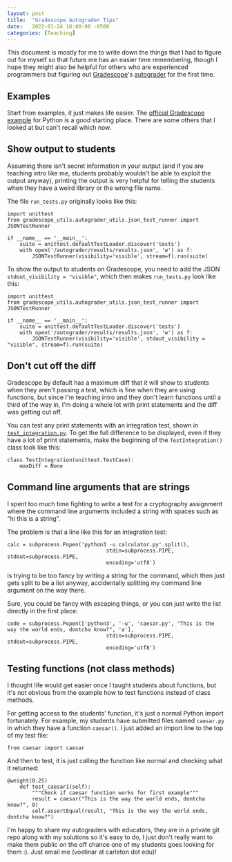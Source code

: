 ```yaml
---
layout: post
title:  "Gradescope Autograder Tips"
date:   2022-01-24 10:00:00 -0500
categories: [Teaching]
---
```


This document is mostly for me to write down the things that I had to figure out for myself so that future me has an easier time remembering, though I hope they might also be helpful for others who are experienced programmers but figuring out [Gradescope](https://www.gradescope.com/)'s [autograder](https://gradescope-autograders.readthedocs.io/en/latest/) for the first time.

## Examples
Start from examples, it just makes life easier.
The [official Gradescope example](https://github.com/gradescope/autograder_samples/tree/master/python/src) for Python is a good starting place.
There are some others that I looked at but can't recall which now.

## Show output to students
Assuming there isn't secret information in your output (and if you are teaching intro like me, students probably wouldn't be able to exploit the output anyway), printing the output is very helpful for telling the students when they have a weird library or the wrong file name.

The file `run_tests.py` originally looks like this:
```
import unittest
from gradescope_utils.autograder_utils.json_test_runner import JSONTestRunner

if __name__ == '__main__':
    suite = unittest.defaultTestLoader.discover('tests')
    with open('/autograder/results/results.json', 'w') as f:
        JSONTestRunner(visibility='visible', stream=f).run(suite)
```

To show the output to students on Gradescope, you need to add the JSON `stdout_visibility = "visible"`, which then makes `run_tests.py` look like this:

```
import unittest
from gradescope_utils.autograder_utils.json_test_runner import JSONTestRunner

if __name__ == '__main__':
    suite = unittest.defaultTestLoader.discover('tests')
    with open('/autograder/results/results.json', 'w') as f:
        JSONTestRunner(visibility='visible', stdout_visibility = "visible", stream=f).run(suite)
```

## Don't cut off the diff
Gradescope by default has a maximum diff that it will show to students when they aren't passing a test, which is fine when they are using functions, but since I'm teaching intro and they don't learn functions until a third of the way in, I'm doing a whole lot with print statements and the diff was getting cut off.

You can test any print statements with an integration test, shown in [`test_integration.py`](https://github.com/gradescope/autograder_samples/blob/master/python/src/tests/test_integration.py).
To get the full difference to be displayed, even if they have a lot of print statements, make the beginning of the `TestIntegration()` class look like this:

```
class TestIntegration(unittest.TestCase):
    maxDiff = None
```

## Command line arguments that are strings
I spent too much time fighting to write a test for a cryptography assignment where the command line arguments included a string with spaces such as "hi this is a string".

The problem is that a line like this for an integration test:
```
calc = subprocess.Popen('python3 -u calculator.py'.split(),
                                stdin=subprocess.PIPE, stdout=subprocess.PIPE,
                                encoding='utf8')
```
is trying to be too fancy by writing a string for the command, which then just gets split to be a list anyway, accidentally splitting my command line argument on the way there.

Sure, you could be fancy with escaping things, or you can just write the list directly in the first place:
```
code = subprocess.Popen(['python3', '-u', 'caesar.py', "This is the way the world ends, dontcha know?", 'a'],
                                stdin=subprocess.PIPE, stdout=subprocess.PIPE,
                                encoding='utf8')
```

## Testing functions (not class methods)
I thought life would get easier once I taught students about functions, but it's not obvious from the example how to test functions instead of class methods.

For getting access to the students' function, it's just a normal Python import fortunately. 
For example, my students have submitted files named `caesar.py` in which they have a function `caesar()`.
I just added an import line to the top of my test file:
```
from caesar import caesar
```

And then to test, it is just calling the function like normal and checking what it returned:
```
@weight(0.25)
    def test_caesar1(self):
        """Check if caesar function works for first example"""
        result = caesar("This is the way the world ends, dontcha know?", 0)
        self.assertEqual(result, "This is the way the world ends, dontcha know?")
```

I'm happy to share my autograders with educators, they are in a private git repo along with my solutions so it's easy to do, I just don't really want to make them public on the off chance one of my students goes looking for them :).
Just email me (vostinar at carleton dot edu)!